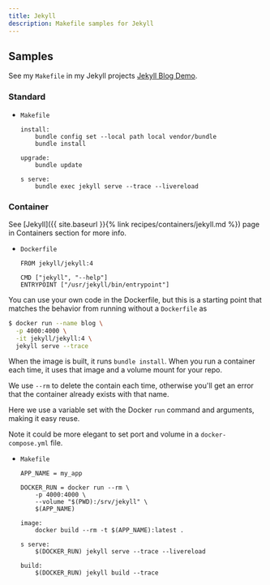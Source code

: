 ```yaml
---
title: Jekyll
description: Makefile samples for Jekyll
---
```



## Samples

See my `Makefile` in my Jekyll projects [Jekyll Blog Demo](https://github.com/MichaelCurrin/jekyll-blog-demo/blob/master/Makefile).

### Standard

- `Makefile`
	```make
	install:
		bundle config set --local path local vendor/bundle
		bundle install

	upgrade:
		bundle update

	s serve:
		bundle exec jekyll serve --trace --livereload
	```

### Container

See [Jekyll]({{ site.baseurl }}{% link recipes/containers/jekyll.md %}) page in Containers section for more info.

- `Dockerfile`
    ```docker
    FROM jekyll/jekyll:4

    CMD ["jekyll", "--help"]
    ENTRYPOINT ["/usr/jekyll/bin/entrypoint"]
    ```

You can use your own code in the Dockerfile, but this is a starting point that matches the behavior from running without a `Dockerfile` as

```sh
$ docker run --name blog \
  -p 4000:4000 \
  -it jekyll/jekyll:4 \
  jekyll serve --trace
```

When the image is built, it runs `bundle install`. When you run a container each time, it uses that image and a volume mount for your repo.

We use `--rm` to delete the contain each time, otherwise you'll get an error that the container already exists with that name.

Here we use a variable set with the Docker `run` command and arguments, making it easy reuse.

Note it could be more elegant to set port and volume in a `docker-compose.yml` file.

- `Makefile`
    ```make
    APP_NAME = my_app

    DOCKER_RUN = docker run --rm \
        -p 4000:4000 \
        --volume "$(PWD):/srv/jekyll" \
        $(APP_NAME)

    image:
        docker build --rm -t $(APP_NAME):latest .

    s serve:
    	$(DOCKER_RUN) jekyll serve --trace --livereload

    build:
        $(DOCKER_RUN) jekyll build --trace
    ```

